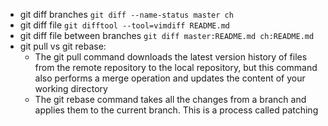 - git diff branches
`git diff --name-status master ch`
- git diff file
`git difftool --tool=vimdiff README.md`
- git diff file between branches
`git diff master:README.md ch:README.md`
- git pull vs git rebase:
  - The git pull command downloads the latest version history of files from the remote repository to the local repository, but this command also performs a merge operation and updates the content of your working directory
  - The git rebase command takes all the changes from a branch and applies them to the current branch. This is a process called patching

